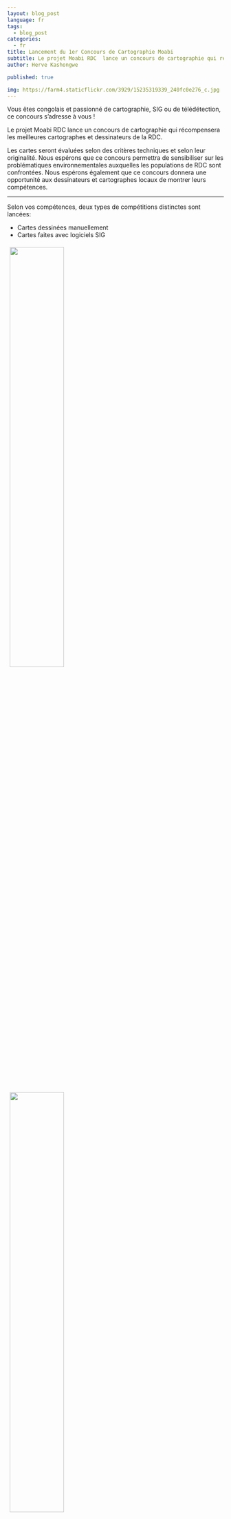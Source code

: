 ```yaml
---
layout: blog_post
language: fr
tags:
  - blog_post
categories:
  - fr
title: Lancement du 1er Concours de Cartographie Moabi
subtitle: Le projet Moabi RDC  lance un concours de cartographie qui récompensera les meilleures cartographes et dessinateurs de la RDC.
author: Herve Kashongwe

published: true

img: https://farm4.staticflickr.com/3929/15235319339_240fc0e276_c.jpg
---
```

Vous êtes congolais et passionné de cartographie, SIG ou de télédétection, ce concours s’adresse à vous !

Le projet Moabi RDC  lance un concours de cartographie qui récompensera les meilleures cartographes et dessinateurs de la RDC.

Les cartes seront évaluées selon des critères techniques et selon leur originalité. Nous espérons que ce concours permettra de sensibiliser sur les problématiques environnementales auxquelles les populations de RDC sont confrontées. Nous espérons également que ce concours donnera une opportunité aux dessinateurs et cartographes locaux de montrer leurs compétences.

***

Selon vos compétences, deux types de compétitions distinctes sont lancées:

* Cartes dessinées manuellement
* Cartes faites avec logiciels SIG

<div>
  <img src="https://farm4.staticflickr.com/3930/15234386819_8abdfeb3ec.jpg" style="float:left; width:50%; padding:6px;" />
  <img src="https://farm3.staticflickr.com/2946/15235282209_5e60a57986.jpg" style="width:50%; padding:6px;" />
  <span class="clearfix"></span>
</div>

*Exemple des Cartes: Ecomakala Risk Map, DRC Intact Forests, Transport, & Energy Map*

## Quels sont les prix?

Pour chaque compétition :

* 1er prix : 250$
* 2e prix: 150$
* 3e   prix: 100$

Les cartes des lauréats seront publiées sur la page d’accueil du site Moabi RDC


## Critères

* Etre de nationalité congolaise
* Les cartes doivent être le résultat d’un travail original
* Vous devez avoir l’autorisation d’utiliser les données qui vous permettront de réaliser vos cartes
* Vous pouvez soumettre plus d’une carte mais une seule pourra être récompensée
* Vous pouvez soumettre une suite de cartes illustrant une dynamique spatiale, (dans une limite de 6 cartes)
* La carte doit être sur la RDC
* Inclure une note descriptive d’une page maximum, expliquant :
  * le contexte dans lequel la carte a été réalisée
  * son objectif
  * son intérêt
* Les dossiers doivent être envoyés avant le 12 décembre 2014.


## Comment participer ?
Le dossier de candidature au concours doit être composé :

* L’identité du participant : Nom du participant et nom de l’organisation / institution / entreprise (le cas échéant), Adresse postale, Coordonnées téléphoniques et e-mail
* Si le concours est réalisé au nom d’une organisation/ institution / entreprise, noter le domaine d’activités, l’aire géographique d’intervention, le nombre de membres / employés, les principales activités et projets réalisés à ce jour.
* La carte et les données géoréférencées.
* La note descriptive de la carte, expliquant
  * le contexte dans lequel la carte a été réalisée
  * son objectif
  * son intérêt

Merci de transmettre les cartes informatiques au format jpg, png à Herve Kashongwe : <a href="mailto:hkashongwe@gmail.com">hkashongwe@gmail.com</a>

Les dossiers incluant des cartes réalisées manuellement doivent être déposés à l’OSFAC, à l'adresse suivante : OSFAC, 14 Avenue du Sergent Moke, Concession SAFRICAS, Quartier Socimat, Commune de Ngaliema, Kinshasa.

Pour de plus amples informations, merci de contacter Herve Kashongwe : <a href="mailto:hkashongwe@gmail.com">hkashongwe@gmail.com</a>

Pour vous maintenir informer sur ce concours et connaître les vainqueurs, vous pouvez nous rejoindre sur [Moabi Mapping](//facebook.com/moabimapping) ou nous suivre sur twitter [@moabimaps](//twitter.com/MoabiMaps).

### Composition du comité de sélection Moabi :

* Guy Kajemba, Porte-parole de la GTCR.
* Nicky Kingunya, Directeur adjoint à la Direction du Développement Durable du MECNT.
* Eric Lutete, Experts national en SIG et formateur à l’Université de Kinshasa
* Maurice Mbunga, Géographe à l’IGC
* Pascal Douard, Expert international en SIG à WRI
* Claire Halleux, Experte internationale en SIG ainsi qu’en sciences environnementales au RGC
* Elvis Tshibasu, Expert international en SIG au WWF
* Hervé Kashongwe : Expert national en SIG à l’OSFAC et secrétaire du Comité de sélection Moabi
* Benoit Thuaire, Consultant IIASA, Coordinateur du comité de sélection Moabi




